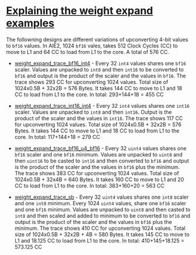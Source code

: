 <!---//===- README.md --------------------------*- Markdown -*-===//
//
// This file is licensed under the Apache License v2.0 with LLVM Exceptions.
// See https://llvm.org/LICENSE.txt for license information.
// SPDX-License-Identifier: Apache-2.0 WITH LLVM-exception
//
// Copyright (C) 2022, Advanced Micro Devices, Inc.
// 
//===----------------------------------------------------------------------===//-->

# <ins>Explaining the weight expand examples</ins>

The followning designs are different variations of upconverting 4-bit values to `bf16` values. In AIE2, 1024 `bf16` vales, takes 512 Clock Cycles (CC) to move to L1 and 64 CC to load from L1 to the core. A total of 576 CC. 

* [weight_expand_trace_bf16_int4](./weight_expand_trace_bf16_int4) - Every 32 `int4` values shares one `bf16` scaler. Values are unpacked to `int8` and then `int16` to be converted to `bf16` and output is the product of the scaler and the values in `bf16`.
The trace shows 293 CC for upconverting 1024 values. Total size of 1024x0.5B + 32x2B = 576 Bytes. It takes 144 CC to move to L1 and 18 CC to load from L1 to the core. In total: 293+144+18 = 455 CC

* [weight_expand_trace_int16_int4](./weight_expand_trace_int16_int4) - Every 32 `int4` values shares one `int16` scaler. Values are unpacked to `int8` and then `int16`. Output is the product of the scaler and the values in `int16`. The trace shows 117 CC for upconverting 1024 values. Total size of 1024x0.5B + 32x2B = 576 Bytes. It takes 144 CC to move to L1 and 18 CC to load from L1 to the core. In total: 117+144+18 = 279 CC

* [weight_expand_trace_bf16_u4_bf16](./weight_expand_trace_bf16_u4_bf16) - Every 32 `uint4` values shares one `bf16` scaler and one `bf16` minimum. Values are unpacked to `uint8` and then `uint16` to be casted to `int16` and then converted to `bf16` and output is the product of the scaler and the values in `bf16` plus the minimum. The trace shows 383 CC for upconverting 1024 values. Total size of 1024x0.5B + 32x4B = 640 Bytes. It takes 160 CC to move to L1 and 20 CC to load from L1 to the core. In total: 383+160+20 = 563 CC

* [weight_expand_trace_sb](./weight_expand_trace_sb) - Every 32 `uint4` values shares one `int8` scaler and one `int8` minimum. Every 1024 `uint4` values, share one `bf16` scaler and one `bf16` minimum. Values are unpacked to `uint8` and then casted to `int8` and then scaled and added to minimum to be converted to `bf16` and output is the product of the scaler and the values in `bf16` plus the minimum. The trace shows 410 CC for upconverting 1024 values. Total size of 1024x0.5B + 32x2B + 4B = 580 Bytes. It takes 145 CC to move to L1 and 18.125 CC to load from L1 to the core. In total: 410+145+18.125 = 573.125 CC

